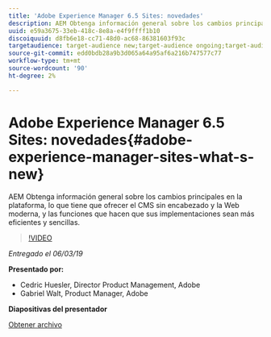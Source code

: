 ```yaml
---
title: 'Adobe Experience Manager 6.5 Sites: novedades'
description: AEM Obtenga información general sobre los cambios principales en la plataforma, lo que tiene que ofrecer el CMS sin encabezado y la Web moderna, y las funciones que hacen que sus implementaciones sean más eficientes y sencillas.
uuid: e59a3675-33eb-418c-8e8a-e4f9ffff1b10
discoiquuid: d8fb6e18-cc71-48d0-ac68-86381603f93c
targetaudience: target-audience new;target-audience ongoing;target-audience upgrader
source-git-commit: edd0bdb28a9b3d065a64a95af6a216b747577c77
workflow-type: tm+mt
source-wordcount: '90'
ht-degree: 2%

---
```


# Adobe Experience Manager 6.5 Sites: novedades{#adobe-experience-manager-sites-what-s-new}

AEM Obtenga información general sobre los cambios principales en la plataforma, lo que tiene que ofrecer el CMS sin encabezado y la Web moderna, y las funciones que hacen que sus implementaciones sean más eficientes y sencillas.

>[!VIDEO](https://video.tv.adobe.com/v/26368/?quality=9)

*Entregado el 06/03/19*

**Presentado por:**

* Cedric Huesler, Director Product Management, Adobe
* Gabriel Walt, Product Manager, Adobe

**Diapositivas del presentador**

[Obtener archivo](assets/aem65-whatsnewgem-march6.pdf)
